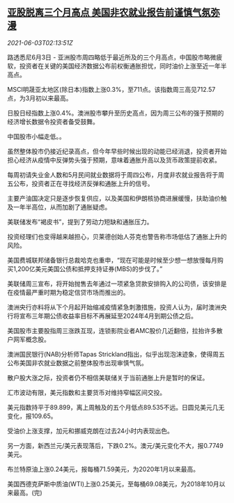 <!--1622687462000-->
[亚股脱离三个月高点 美国非农就业报告前谨慎气氛弥漫](https://cn.reuters.com/article/asia-financial-markets-0603-thur-idCNKCS2DF059)
------

<div><i>2021-06-03T02:13:51Z</i></div><p>路透悉尼6月3日 - 亚洲股市周四略低于最近所及的三个月高点，中国股市略微疲软，投资者在关键的美国经济数据公布前权衡通胀担忧，同时油价上涨至近一年半高点。</p><p>MSCI明晟亚太地区(除日本)指数上涨0.3%，至711点。该指数周三高见712.57点，为3月初以来最高。</p><p>日股日经指数上涨0.4%。澳洲股市攀升至历史高点，因为周三公布的强于预期的经济增长数据令投资者备受鼓舞。</p><p>中国股市小幅走低。。</p><p>虽然整体股市仍接近纪录高点，但今年早些时候出现的动能已经消退，投资者开始担心经济从疫情中反弹势头强于预期，意味着通胀升高以及货币政策提前收紧。</p><p>每周初请失业金人数和5月民间就业数据将于周四公布，月度非农就业报告将于周五公布，投资者正在寻找经济反弹和通胀上升的信号。</p><p>主要产油国决定只是逐步恢复供应，以及美国和伊朗核协商进展缓慢，扶助油价触及一年半高位，从而加剧了通胀疑虑。</p><p>美联储发布“褐皮书”，提到了劳动力短缺和通胀压力。</p><p>投资经理们也变得越来越担心，贝莱德创始人芬克也警告称市场低估了通胀上升的风险。</p><p>美国费城联邦储备银行总裁哈克也重申，“现在可能是时候至少想一想放慢每月购买1,200亿美元美国公债和抵押支持证券(MBS)的步伐了。”</p><p>美联储周三宣布，将开始抛售去年通过一项紧急贷款安排购入的公司债，该安排是在疫情最严重时期为稳定信贷市场而推出的。</p><p>澳洲央行亦料将从下个月起开始缩减疫情紧急刺激措施，投资人认为，届时澳洲央行将宣布三年期公债收益率目标不再展延至2024年4月到期公债之后。</p><p>美国股市主要股指周三涨跌互现，连锁影院业者AMC股价几近翻倍，拉抬许多散户网军概念股。</p><p>澳洲国民银行(NAB)分析师Tapas Strickland指出，似乎出现泡沫迹象，使得周五公布美国非农就业数据之前整体股市出现审慎气氛。</p><p>散户股大涨之际，投资者仍不相信美联储关于当前通胀上升是暂时的保证。</p><p>汇市波动有限，美元指数和主要货币对维持窄幅区间交投。</p><p>美元指数持平于89.899，离上周触及的五个月低点89.535不远。日圆兑美元几无变化，报109.65。</p><p>受油价上涨支撑，加元和挪威克朗在过去24小时内表现出色。</p><p>另一方面，新西兰元/美元表现落后，下跌0.2%。澳元/美元变化不大，报0.7749美元。</p><p>布兰特原油上涨0.24美元，报每桶71.59美元，为2020年1月以来最高。</p><p>美国西德克萨斯中质油(WTI)上涨0.25美元，至每桶69.08美元，为2018年10月以来最高。(完)</p>
